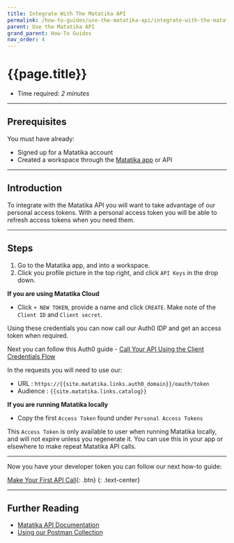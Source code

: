 ```yaml
---
title: Integrate With The Matatika API
permalink: /how-to-guides/use-the-matatika-api/integrate-with-the-matatika-api
parent: Use the Matatika API
grand_parent: How-To Guides
nav_order: 4
---
```


# {{page.title}}

- Time required: *2 minutes*

---

## Prerequisites
You must have already:
- Signed up for a Matatika account
- Created a workspace through the [Matatika app]({{site.matatika.links.app}}) or API

---

## Introduction

To integrate with the Matatika API you will want to take advantage of our personal access tokens. With a personal access token you will be able to refresh access tokens when you need them.

---

## Steps

1. Go to the Matatika app, and into a workspace.
1. Click you profile picture in the top right, and click `API Keys` in the drop down.

**If you are using Matatika Cloud**
- Click `+ NEW TOKEN`, provide a name and click `CREATE`. Make note of the `Client ID` and `Client secret`.

Using these credentials you can now call our Auth0 IDP and get an access token when required.

Next you can follow this Auth0 guide - [Call Your API Using the Client Credentials Flow](https://auth0.com/docs/get-started/authentication-and-authorization-flow/call-your-api-using-the-client-credentials-flow#request-tokens)

In the requests you will need to use our:
- URL : `https://{{site.matatika.links.auth0_domain}}/oauth/token`
- Audience : `{{site.matatika.links.catalog}}`

**If you are running Matatika locally**
- Copy the first `Access Token` found under `Personal Access Tokens`

This `Access Token` is only available to user when running Matatika locally, and will not expire unless you regenerate it. You can use this in your app or elsewhere to make repeat Matatika API calls.

---

Now you have your developer token you can follow our next how-to guide:

[Make Your First API Call]({{site.baseurl}}/how-to-guides/use-the-matatika-api/making-your-first-api-call){: .btn}
{: .text-center}

---

## Further Reading

- [Matatika API Documentation]({{site.baseurl}}/api)
- [Using our Postman Collection]({{site.baseurl}}/api/postman-collection)
